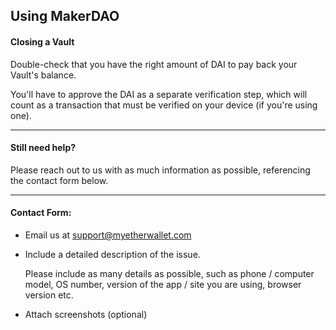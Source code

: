 ## Using MakerDAO

#### Closing a Vault

Double-check that you have the right amount of DAI to pay back your Vault's balance.

You'll have to approve the DAI as a separate verification step, which will count as a transaction that must be verified on your device (if you're using one).

* * *

#### Still need help?

Please reach out to us with as much information as possible, referencing the contact form below. 

* * *

#### Contact Form:

- Email us at [support@myetherwallet.com](mailto:support@myetherwallet.com)

- <p>Include a detailed description of the issue.</p>
  <note>Please include as many details as possible, such as phone / computer model, OS number, version of the app / site you are using, browser version etc.</note>

- Attach screenshots (optional)

